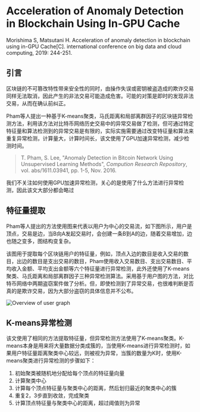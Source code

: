 # Acceleration of Anomaly Detection in Blockchain Using In-GPU Cache


Morishima S, Matsutani H. Acceleration of anomaly detection in blockchain using in-GPU Cache[C]. international conference on big data and cloud computing, 2019: 244-251.

## 引言

区块链的不可篡改特性带来安全性的同时，由操作失误或密钥被盗造成的欺诈交易同样无法取消，因此产生的非法交易可能造成危害。可能的对策是即时的发现非法交易，从而在确认前纠正。

Pham等人提出一种基于K-means聚类，马氏距离和局部离群因子的区块链异常检测方法，利用该方法对比特币网络历史交易中的异常交易做了检测，但可通过特定特征量和算法检测到的异常交易是有限的，实际实施需要通过改变特征量和算法来重复异常检测，计算量大，计算时间长，该文使用了GPU加速异常检测，减少检测时间。

> T. Pham, S. Lee, "Anomaly Detection in Bitcoin Network Using Unsupervised Learning Methods", *Compution Research Repository*, vol. abs/1611.03941, pp. 1-5, Nov. 2016.

我们不关注如何使用GPU加速异常检测，关心的是使用了什么方法进行异常检测，因此该文大部分都会略过

## 特征量提取

Pham等人提出的方法使用图来代表以用户为中心的交易流，如下图所示，用户是顶点，交易是边，当B向A发起交易时，会创建一条B到A的边，随着交易增加，边也随之变多，图结构变复杂。

该图用于提取每个区块链用户的特征量，例如，顶点入边的数目是收入交易的数目，出边的数目是支出交易的数目，Pham使用收入交易数目、支出交易数目、平均收入金额、平均支出金额等六个特征量进行异常检测，此外还使用了K-means聚类、马氏距离和局部离群因子三种异常检测算法。采用基于用户图的方法，对比特币网络中两期盗窃案件做了分析。但，即使检测到了异常交易，也很难判断是否真的是欺诈交易，因为大部分盗窃的具体信息并不公布。



![Overview of user graph](https://ieeexplore.ieee.org/mediastore_new/IEEE/content/media/8661738/8672218/8672252/114100a244-fig-3-source-small.gif)

## K-means异常检测

该文使用了相同的方法提取特征量，但异常检测方法使用了K-means聚类。K-means本身是用来将大量数据分类成簇的，当使用K-means进行异常检测时，如果用户特征量距离聚类中心较远，则被视为异常，当簇的数量为K时，使用K-means聚类进行异常检测的步骤如下：

1. 初始聚类被随机地分配给每个顶点的特征量向量
2. 计算聚类中心
3. 计算每个顶点特征量与聚类中心的距离，然后划归最近的聚类中心的簇
4. 重复2，3步直到收敛，完成聚类
5. 计算顶点特征量与聚类中心的距离，超过阈值则为异常
